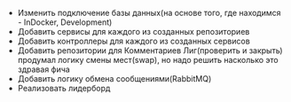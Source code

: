 - Изменить подключение базы данных(на основе того, где находимся - InDocker, Development)
- Добавить сервисы для каждого из созданных репозиториев
- Добавить контроллеры для каждого из созданных сервисов
- Добавить репозитории для
  Комментариев
  Лиг(проверить и закрыть)
    продумал логику смены мест(swap), но надо решить насколько это здравая фича
- Добавить логику обмена сообщениями(RabbitMQ)
- Реализовать лидерборд